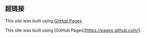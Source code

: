 
## 超链接
This site was built using [GitHub Pages](https://pages.github.com/). 

This site was built using [GitHub Pages][https://pages.github.com/].
